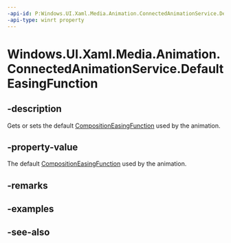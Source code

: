 ```yaml
---
-api-id: P:Windows.UI.Xaml.Media.Animation.ConnectedAnimationService.DefaultEasingFunction
-api-type: winrt property
---
```


<!-- Property syntax
public Windows.UI.Composition.CompositionEasingFunction DefaultEasingFunction { get;  set; }
-->

# Windows.UI.Xaml.Media.Animation.ConnectedAnimationService.DefaultEasingFunction

## -description
Gets or sets the default [CompositionEasingFunction](../windows.ui.composition/compositioneasingfunction.md) used by the animation.



## -property-value
The default [CompositionEasingFunction](../windows.ui.composition/compositioneasingfunction.md) used by the animation.

## -remarks

## -examples

## -see-also
